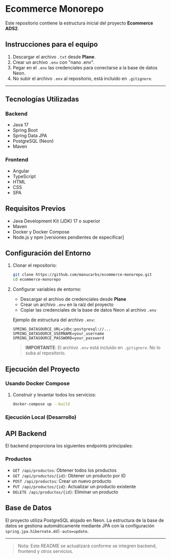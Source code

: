 # Ecommerce Monorepo

Este repositorio contiene la estructura inicial del proyecto **Ecommerce ADS2**.

## Instrucciones para el equipo

1. Descargar el archivo `.txt` desde **Plane**.
2. Crear un archivo `.env` con "nano .env".
2. Pegar en el `.env` las credenciales para conectarse a la base de datos Neon.
3. No subir el archivo `.env` al repositorio, está incluido en `.gitignore`.

---

## Tecnologías Utilizadas

### Backend
- Java 17
- Spring Boot
- Spring Data JPA
- PostgreSQL (Neon)
- Maven

### Frontend
- Angular
- TypeScript
- HTML
- CSS
- SPA

## Requisitos Previos

- Java Development Kit (JDK) 17 o superior
- Maven
- Docker y Docker Compose
- Node.js y npm [versiones pendientes de especificar]

## Configuración del Entorno

1. Clonar el repositorio:
   ```bash
   git clone https://github.com/manucarbs/ecommerce-monorepo.git
   cd ecommerce-monorepo
   ```

2. Configurar variables de entorno:
   - Descargar el archivo de credenciales desde **Plane**
   - Crear un archivo `.env` en la raíz del proyecto
   - Copiar las credenciales de la base de datos Neon al archivo `.env`

   Ejemplo de estructura del archivo `.env`:
   ```env
   SPRING_DATASOURCE_URL=jdbc:postgresql://...
   SPRING_DATASOURCE_USERNAME=your_username
   SPRING_DATASOURCE_PASSWORD=your_password
   ```

   > **IMPORTANTE**: El archivo `.env` está incluido en `.gitignore`. No lo suba al repositorio.

## Ejecución del Proyecto

### Usando Docker Compose

1. Construir y levantar todos los servicios:
   ```bash
   docker-compose up --build
   ```

### Ejecución Local (Desarrollo)

## API Backend

El backend proporciona los siguientes endpoints principales:

### Productos
- `GET /api/productos`: Obtener todos los productos
- `GET /api/productos/{id}`: Obtener un producto por ID
- `POST /api/productos`: Crear un nuevo producto
- `PUT /api/productos/{id}`: Actualizar un producto existente
- `DELETE /api/productos/{id}`: Eliminar un producto

## Base de Datos

El proyecto utiliza PostgreSQL alojado en Neon. La estructura de la base de datos se gestiona automáticamente mediante JPA con la configuración `spring.jpa.hibernate.ddl-auto=update`.

---

> Nota: Este README se actualizará conforme se integren backend, frontend y otros servicios.